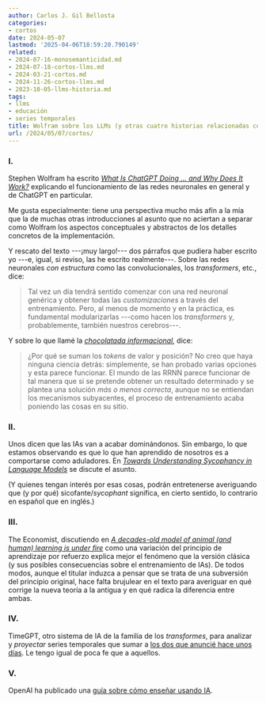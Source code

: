 ```yaml
---
author: Carlos J. Gil Bellosta
categories:
- cortos
date: 2024-05-07
lastmod: '2025-04-06T18:59:20.790149'
related:
- 2024-07-16-monosemanticidad.md
- 2024-07-18-cortos-llms.md
- 2024-03-21-cortos.md
- 2024-11-26-cortos-llms.md
- 2023-10-05-llms-historia.md
tags:
- llms
- educación
- series temporales
title: Wolfram sobre los LLMs (y otras cuatro historias relacionadas con el asunto)
url: /2024/05/07/cortos/
---
```


### I.

Stephen Wolfram ha escrito
[_What Is ChatGPT Doing … and Why Does It Work?_](https://writings.stephenwolfram.com/2023/02/what-is-chatgpt-doing-and-why-does-it-work/)
explicando el funcionamiento de las redes neuronales en general y de ChatGPT en particular.

Me gusta especialmente: tiene una perspectiva mucho más afín a la mía que la de muchas otras introducciones al asunto que no aciertan a separar como Wolfram los aspectos conceptuales y abstractos de los detalles concretos de la implementación.

Y rescato del texto ---¡muy largo!--- dos párrafos que pudiera haber escrito yo ---e, igual, si reviso, las he escrito realmente---. Sobre las redes neuronales _con estructura_ como las convolucionales, los _transformers_, etc., dice:

> Tal vez un día tendrá sentido comenzar con una red neuronal genérica y obtener todas las _customizaciones_ a través del entrenamiento. Pero, al menos de momento y en la práctica, es fundamental modularizarlas ---como hacen los _transformers_ y, probablemente, también nuestros cerebros---.

Y sobre lo que llamé la [_chocolatada informacional_](/2023/12/19/informacion-posicional-transformers/), dice:

> ¿Por qué se suman los _tokens_ de valor y posición? No creo que haya ninguna ciencia detrás: simplemente, se han probado varias opciones y esta parece funcionar. El mundo de las RRNN parece funcionar de tal manera que si se pretende obtener un resultado determinado y se plantea una solución _más o menos correcta_, aunque no se entiendan los mecanismos subyacentes, el proceso de entrenamiento acaba poniendo las cosas en su sitio.

### II.

Unos dicen que las IAs van a acabar dominándonos. Sin embargo, lo que estamos observando es que lo que han aprendido de nosotros es a comportarse como aduladores. En
[_Towards Understanding Sycophancy in Language Models_](https://www.alignmentforum.org/posts/g5rABd5qbp8B4g3DE/towards-understanding-sycophancy-in-language-models) se discute el asunto.

(Y quienes tengan interés por esas cosas, podrán entretenerse averiguando que (y por qué) sicofante/_sycophant_ significa, en cierto sentido, lo contrario en español que en inglés.)

### III.

The Economist, discutiendo en
[_A decades-old model of animal (and human) learning is under fire_](https://www.economist.com/science-and-technology/2023/01/18/a-decades-old-model-of-animal-and-human-learning-is-under-fire)
como una variación del principio de aprendizaje por refuerzo explica mejor el fenómeno que la versión clásica (y sus posibles consecuencias sobre el entrenamiento de IAs). De todos modos, aunque el titular induzca a pensar que se trata de una subversión del principio original, hace falta brujulear en el texto para averiguar en qué corrige la nueva teoría a la antigua y en qué radica la diferencia entre ambas.

### IV.

TimeGPT, otro sistema de IA de la familia de los _transformes_, para analizar y _proyectar_ series temporales que sumar a [los dos que anuncié hace unos días](/2024/05/02/cortos-llm/). Le tengo igual de poca fe que a aquellos.

### V.

OpenAI ha publicado una [guía sobre cómo enseñar usando IA](https://openai.com/index/teaching-with-ai).